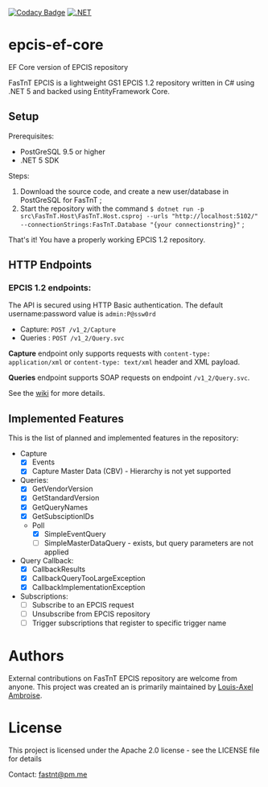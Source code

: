 [![Codacy Badge](https://api.codacy.com/project/badge/Grade/22befd4bc63c410d8ac41f903fd079dc)](https://app.codacy.com/gh/FasTnT/epcis-ef-core?utm_source=github.com&utm_medium=referral&utm_content=FasTnT/epcis-ef-core&utm_campaign=Badge_Grade_Settings)
[![.NET](https://github.com/FasTnT/epcis-ef-core/actions/workflows/dotnet.yml/badge.svg)](https://github.com/FasTnT/epcis-ef-core/actions/workflows/dotnet.yml)

# epcis-ef-core
EF Core version of EPCIS repository

FasTnT EPCIS is a lightweight GS1 EPCIS 1.2 repository written in C# using .NET 5 and backed using EntityFramework Core.

## Setup

Prerequisites:
- PostGreSQL 9.5 or higher
- .NET 5 SDK

Steps:
1. Download the source code, and create a new user/database in PostGreSQL for FasTnT ;
2. Start the repository with the command `$ dotnet run -p src\FasTnT.Host\FasTnT.Host.csproj --urls "http://localhost:5102/" --connectionStrings:FasTnT.Database "{your connectionstring}"` ;

That's it! You have a properly working EPCIS 1.2 repository.

## HTTP Endpoints

### EPCIS 1.2 endpoints:

The API is secured using HTTP Basic authentication. The default username:password value is `admin:P@ssw0rd`

- Capture: `POST /v1_2/Capture`
- Queries : `POST /v1_2/Query.svc`

**Capture** endpoint only supports requests with `content-type: application/xml` or `content-type: text/xml` header and XML payload.

**Queries** endpoint supports SOAP requests on endpoint `/v1_2/Query.svc`.

See the [wiki](https://github.com/FasTnT/epcis-ef-core/wiki) for more details.

## Implemented Features

This is the list of planned and implemented features in the repository:

- Capture
  - [x] Events
  - [x] Capture Master Data (CBV) - Hierarchy is not yet supported
- Queries:
  - [x] GetVendorVersion
  - [x] GetStandardVersion
  - [x] GetQueryNames
  - [x] GetSubsciptionIDs
  - Poll
    - [x] SimpleEventQuery
    - [ ] SimpleMasterDataQuery - exists, but query parameters are not applied
- Query Callback:
  - [x] CallbackResults
  - [x] CallbackQueryTooLargeException
  - [x] CallbackImplementationException
- Subscriptions:
  - [ ] Subscribe to an EPCIS request
  - [ ] Unsubscribe from EPCIS repository
  - [ ] Trigger subscriptions that register to specific trigger name

# Authors

External contributions on FasTnT EPCIS repository are welcome from anyone.
This project was created an is primarily maintained by [Louis-Axel Ambroise](https://github.com/louisaxel-ambroise).

# License

This project is licensed under the Apache 2.0 license - see the LICENSE file for details

Contact: fastnt@pm.me
